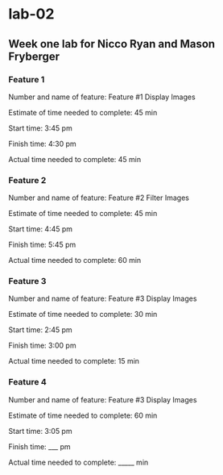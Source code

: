 # lab-02
## Week one lab for Nicco Ryan and Mason Fryberger

### Feature 1
Number and name of feature: Feature #1 Display Images

Estimate of time needed to complete: 45 min

Start time: 3:45 pm

Finish time: 4:30 pm

Actual time needed to complete: 45 min


### Feature 2
Number and name of feature: Feature #2 Filter Images

Estimate of time needed to complete: 45 min

Start time: 4:45 pm

Finish time: 5:45 pm

Actual time needed to complete: 60 min


### Feature 3
Number and name of feature: Feature #3 Display Images

Estimate of time needed to complete: 30 min

Start time: 2:45 pm

Finish time: 3:00 pm

Actual time needed to complete: 15 min

### Feature 4
Number and name of feature: Feature #3 Display Images

Estimate of time needed to complete: 60 min

Start time:  3:05 pm

Finish time: ___ pm

Actual time needed to complete: _____ min